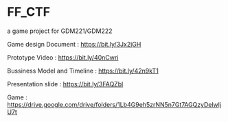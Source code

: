 # FF_CTF
a game project for GDM221/GDM222

Game design Document : https://bit.ly/3Jx2jGH

Prototype Video : https://bit.ly/40nCwri

Bussiness Model and Timeline : https://bit.ly/42n9kT1

Presentation slide : https://bit.ly/3FAQZbl

Game : https://drive.google.com/drive/folders/1Lb4G9eh5zrNN5n7Gt7AGQzyDelwljU7t
